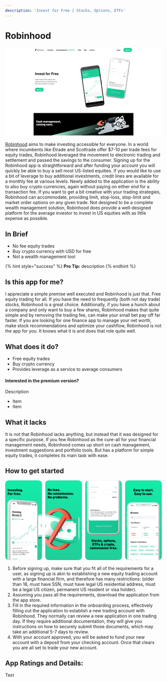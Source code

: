 ```yaml
---
description: 'Invest for Free | Stocks, Options, ETFs‎'
---
```


# Robinhood

![Robinhood Website](../.gitbook/assets/robinhood-web.png)

[Robinhood](https://robinhood.com/) aims to make investing accessible for everyone.  In a world where incumbents like Etrade and Scottrade offer $7-10 per trade fees for equity trades, Robinhood leveraged the movement to electronic trading and settlement and passed the savings to the consumer.  Signing up for the Robinhood app is straightforward and after funding your account you will quickly be able to buy a sell most US-listed equities.  If you would like to use a bit of leverage to buy additional investments, credit lines are available for a monthly fee at various levels.  Newly added to the application is the ability to also buy crypto currencies, again without paying on either end for a transaction fee.  If you want to get a bit creative with your trading strategies, Robinhood can accommodate, providing limit, stop-loss, stop-limit and market order options on any given trade.  Not designed to be a complete wealth management solution, Robinhood does provide a well-designed platform for the average investor to invest in US equities with as little expense as possible.

## In Brief

* No fee equity trades
* Buy crypto currency with USD for free
* Not a wealth management tool

{% hint style="success" %}
**Pro Tip:** description
{% endhint %}

## Is this app for me?

I appreciate a simple premise well executed and Robinhood is just that.  Free equity trading for all.  If you have the need to frequently (both not day trade) stocks, Robinhood is a great choice.  Additionally, if you have a hunch about a company and only want to buy a few shares, Robinhood makes that quite simple and by removing the trading fee, can make your small bet pay off far faster.  If you are looking for one finance app to manage your net worth, make stock recommendations and optimize your cashflow, Robinhood is not the app for you.  It knows what it is and does that role quite well.

## What does it do?

* Free equity trades
* Buy crypto currency
* Provides leverage as a service to average consumers

#### Interested in the premium version?

Description

* Item
* Item

## What it lacks

It is not that Robinhood lacks anything, but instead that it was designed for a specific purpose.  If you few Robinhood as the cure-all for your financial management needs, Robinhood comes up short on cash management, investment suggestions and portfolio tools.  But has a platform for simple equity trades, it completes its main task with ease.

## How to get started

![Robinhood App](../.gitbook/assets/robinhood-app.png)

1. Before signing up, make sure that you fit all of the requirements for a user, as signing up is akin to establishing a new equity trading account with a large financial firm, and therefore has many restrictions: (older than 18, must have SSN, must have legal US residential address, must be a legal US citizen, permanent US resident or visa holder).
2. Assuming you pass all the requirements, download the application from the app store.
3. Fill in the required information in the onboarding process, effectively filling out the application to establish a new trading account with Robinhood.  They normally can review a new application in one trading day.  If they require additional documentation, they will give you instructions on how to securely submit those documents, which may take an additional 5-7 days to review.
4. With your account approved, you will be asked to fund your new account with a deposit from your checking account.  Once that clears you are all set to trade your new account.

## App Ratings and Details:

Text

